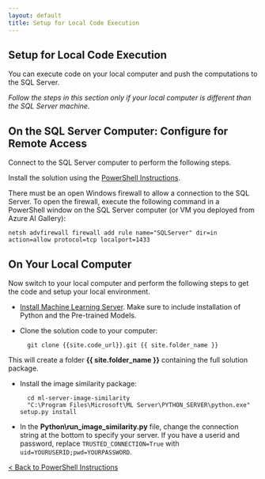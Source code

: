```yaml
---
layout: default
title: Setup for Local Code Execution
---
```

## Setup for Local Code Execution

You can execute code on your local computer and push the computations to the SQL Server.

_Follow the steps in this section only if your local computer is different than the SQL Server machine._

## On the SQL Server Computer: Configure for Remote Access

Connect to the SQL Server computer to perform the following steps.

Install the solution using the [PowerShell Instructions](PowerShell_Instructions.html).

There must be an open Windows firewall to allow a connection to the SQL Server. To open the firewall, execute the following command in a PowerShell window on the SQL Server computer (or VM you deployed from Azure AI Gallery):

    netsh advfirewall firewall add rule name="SQLServer" dir=in action=allow protocol=tcp localport=1433

## On Your Local Computer 
Now switch to your local computer and perform the following steps to get the code and setup your local environment.

* [Install Machine Learning Server](https://docs.microsoft.com/en-us/machine-learning-server/install/machine-learning-server-windows-install). Make sure to include installation of Python and the Pre-trained Models.

* Clone the solution code to your computer:

        git clone {{site.code_url}}.git {{ site.folder_name }}

This will create a folder **{{ site.folder_name }}** containing the full solution package.

* Install the image similarity package:

        cd ml-server-image-similarity
        "C:\Program Files\Microsoft\ML Server\PYTHON_SERVER\python.exe" setup.py install


* In the **Python\run_image_similarity.py** file, change the connection string at the bottom to specify your server.  If you have a userid and password, replace `TRUSTED_CONNECTION=True` with `uid=YOURUSERID;pwd=YOURPASSWORD`.

[&lt; Back to PowerShell Instructions](powershell_instructions.html)